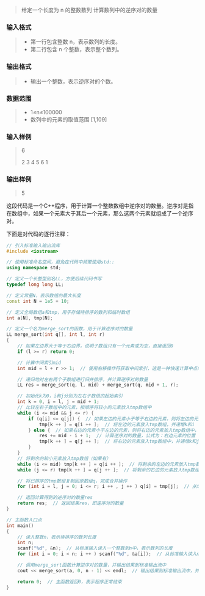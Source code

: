 #  
> 给定一个长度为 n 的整数数列
 计算数列中的逆序对的数量

### 输入格式

>* 第一行包含整数 n，表示数列的长度。
>* 第二行包含 n 个整数，表示整个数列。

### 输出格式

>* 输出一个整数，表示逆序对的个数。

### 数据范围

>* 1≤n≤100000
>* 数列中的元素的取值范围 [1,109]

### 输入样例


>6
> 
>2 3 4 5 6 1


### 输出样例

>5


这段代码是一个C++程序，用于计算一个整数数组中逆序对的数量。逆序对是指在数组中，如果一个元素大于其后一个元素，那么这两个元素就组成了一个逆序对。

下面是对代码的逐行注释：


```cpp
// 引入标准输入输出流库
#include <iostream>

// 使用标准命名空间，避免在代码中频繁使用std::
using namespace std;

// 定义一个长整型别名LL，方便后续代码书写
typedef long long LL;

// 定义常量N，表示数组的最大长度
const int N = 1e5 + 10;

// 定义全局数组a和tmp，用于存储待排序的数列和临时数组
int a[N], tmp[N];

// 定义一个名为merge_sort的函数，用于计算逆序对的数量
LL merge_sort(int q[], int l, int r)
{
    // 如果左边界大于等于右边界，说明子数组只有一个元素或为空，直接返回0
    if (l >= r) return 0;

    // 计算中间索引mid
    int mid = l + r >> 1;  // 使用右移操作符获取中间索引，这是一种快速计算中点的方法

    // 递归地对左右两个子数组进行归并排序，并计算逆序对的数量
    LL res = merge_sort(q, l, mid) + merge_sort(q, mid + 1, r);

    // 初始化k为0，i和j分别为左右子数组的起始索引
    int k = 0, i = l, j = mid + 1;
    // 比较左右子数组中的元素，按顺序将较小的元素放入tmp数组中
    while (i <= mid && j <= r) {
        if (q[i] <= q[j]) {  // 如果左边的元素小于等于右边的元素，则将左边的元素放入tmp数组中
            tmp[k ++ ] = q[i ++ ];  // 将左边的元素放入tmp数组，并递增k和i
        } else {  // 如果右边的元素小于左边的元素，则将右边的元素放入tmp数组中，并计算逆序对的数量
            res += mid - i + 1;  // 计算逆序对的数量，公式为：右边元素的位置 - 左边元素的位置 + 1
            tmp[k ++ ] = q[j ++ ];  // 将右边的元素放入tmp数组中，并递增k和j
        }
    }
    // 将剩余的较小元素放入tmp数组（如果有）
    while (i <= mid) tmp[k ++ ] = q[i ++ ];  // 将剩余的左边的元素放入tmp数组中，并递增k和i
    while (j <= r) tmp[k ++ ] = q[j ++ ];  // 将剩余的右边的元素放入tmp数组中，并递增k和j

    // 将已排序的tmp数组复制回原数组q，完成合并操作
    for (int i = l, j = 0; i <= r; i ++ , j ++ ) q[i] = tmp[j];  // 从tmp数组复制元素到原数组q中，并递增i和j（或k）

    // 返回计算得到的逆序对的数量res
    return res;  // 返回结果res，即逆序对的数量
}

// 主函数入口点
int main()
{
    // 读入整数n，表示待排序的数列长度
    int n;
    scanf("%d", &n);  // 从标准输入读入一个整数到n中，表示数列的长度
    for (int i = 0; i < n; i ++ ) scanf("%d", &a[i]);  // 从标准输入读入n个整数到数组a中，并递增i

    // 调用merge_sort函数计算逆序对的数量，并输出结果到标准输出流中
    cout << merge_sort(a, 0, n - 1) << endl;  // 输出结果到标准输出流中，并加一个换行符（endl）结束输出

    return 0;  // 主函数返回0，表示程序正常结束
}
```

